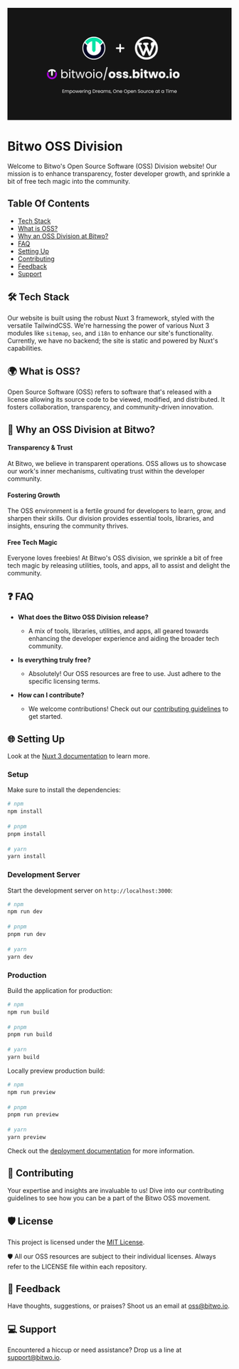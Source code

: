 <p align="center"><img src="https://github.com/bitwoio/oss.bitwo.io/blob/main/.github/assets/banner.png" alt="Bitwo OSS Division logo"></p>

<h1 id="title">Bitwo OSS Division</h1>

<p id="description">Welcome to Bitwo's Open Source Software (OSS) Division website! Our mission is to enhance transparency, foster developer growth, and sprinkle a bit of free tech magic into the community.</p>

## Table Of Contents

* [Tech Stack](#tech-stack)
* [What is OSS?](#what-is-oss)
* [Why an OSS Division at Bitwo?](#why-oss-at-bitwo)
* [FAQ](#faq)
* [Setting Up](#setup)
* [Contributing](#contributing)
* [Feedback](#feedback)
* [Support](#support)

<h2 id="tech-stack"> 🛠️ Tech Stack </h2>

Our website is built using the robust Nuxt 3 framework, styled with the versatile TailwindCSS. We're harnessing the power of various Nuxt 3 modules like `sitemap`, `seo`, and `i18n` to enhance our site's functionality. Currently, we have no backend; the site is static and powered by Nuxt's capabilities.

<h2 id="what-is-oss"> 🌍 What is OSS? </h2>
Open Source Software (OSS) refers to software that's released with a license allowing its source code to be viewed, modified, and distributed. It fosters collaboration, transparency, and community-driven innovation.

<h2 id="why-oss-at-bitwo"> 🚀 Why an OSS Division at Bitwo? </h2>

#### Transparency & Trust
At Bitwo, we believe in transparent operations. OSS allows us to showcase our work's inner mechanisms, cultivating trust within the developer community.

#### Fostering Growth
The OSS environment is a fertile ground for developers to learn, grow, and sharpen their skills. Our division provides essential tools, libraries, and insights, ensuring the community thrives.

#### Free Tech Magic
Everyone loves freebies! At Bitwo's OSS division, we sprinkle a bit of free tech magic by releasing utilities, tools, and apps, all to assist and delight the community.

<h2 id="faq"> ❓ FAQ </h2>

- **What does the Bitwo OSS Division release?**
  - A mix of tools, libraries, utilities, and apps, all geared towards enhancing the developer experience and aiding the broader tech community.

- **Is everything truly free?**
  - Absolutely! Our OSS resources are free to use. Just adhere to the specific licensing terms.

- **How can I contribute?**
  - We welcome contributions! Check out our [contributing guidelines](CONTRIBUTING.md) to get started.

<h2 id="setup"> 🌐 Setting Up </h2>

Look at the [Nuxt 3 documentation](https://nuxt.com/docs/getting-started/introduction) to learn more.

<h3>Setup</h3>

Make sure to install the dependencies:

```bash
# npm
npm install

# pnpm
pnpm install

# yarn
yarn install
```

<h3>Development Server</h3>

Start the development server on `http://localhost:3000`:

```bash
# npm
npm run dev

# pnpm
pnpm run dev

# yarn
yarn dev
```

<h3>Production</h3>

Build the application for production:

```bash
# npm
npm run build

# pnpm
pnpm run build

# yarn
yarn build
```

Locally preview production build:

```bash
# npm
npm run preview

# pnpm
pnpm run preview

# yarn
yarn preview
```

Check out the [deployment documentation](https://nuxt.com/docs/getting-started/deployment) for more information.

<h2 id="contributing"> 🤝 Contributing </h2>

Your expertise and insights are invaluable to us! Dive into our contributing guidelines to see how you can be a part of the Bitwo OSS movement.

<h2 id="license"> 🛡️ License </h2>

<p>This project is licensed under the <a href="https://opensource.org/licenses/MIT">MIT License</a>.</p>
<p>🛡️ All our OSS resources are subject to their individual licenses. Always refer to the LICENSE file within each repository.</p>

<h2 id="feedback"> 💬 Feedback </h2>

Have thoughts, suggestions, or praises? Shoot us an email at [oss@bitwo.io](mailto:oss@bitwo.io).

<h2 id="support"> 💻 Support </h2>

Encountered a hiccup or need assistance? Drop us a line at [support@bitwo.io](mailto:support@bitwo.io).

